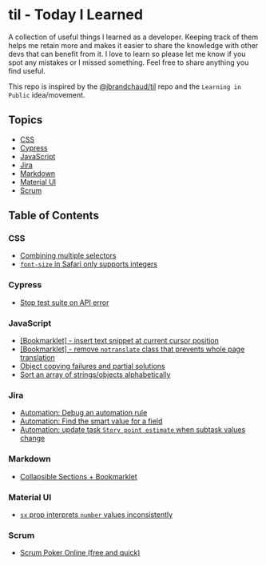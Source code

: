 # til - Today I Learned

A collection of useful things I learned as a developer. Keeping track of them helps me retain more and makes it easier to share the knowledge with other devs that can benefit from it. I love to learn so please let me know if you spot any mistakes or I missed something. Feel free to share anything you find useful.

This repo is inspired by the [@jbrandchaud/til](https://github.com/jbranchaud/til) repo and the `Learning in Public` idea/movement.

## Topics

- [CSS](#css)
- [Cypress](#cypress)
- [JavaScript](#javascript)
- [Jira](#jira)
- [Markdown](#markdown)
- [Material UI](#material-ui)
- [Scrum](#scrum)

## Table of Contents

### CSS

- [Combining multiple selectors](css/combining-multiple-selectors.md)
- [`font-size` in Safari only supports integers](css/font-size-in-safari-only-supports-integers.md)

### Cypress

- [Stop test suite on API error](cypress/stop-test-suite-on-api-error.md)

### JavaScript

- [\[Bookmarklet\] - insert text snippet at current cursor position](markdown/collapsible-sections-plus-bookmarklet.md)
- [\[Bookmarklet\] - remove `notranslate` class that prevents whole page translation](javascript/bookmarklet-remove-notranslate-class-that-prevents-whole-page-translation.md)
- [Object copying failures and partial solutions](javascript/object-copying-failures-and-partial-solutions.md)
- [Sort an array of strings/objects alphabetically](javascript/sort-array-of-strings-alphabetical.md)

### Jira

- [Automation: Debug an automation rule](jira/automation-debug-a-rule.md)
- [Automation: Find the smart value for a field](jira/automation-find-smart-value-for-field.md)
- [Automation: update task `Story point estimate` when subtask values change](jira/automation-sum-of-story-point-estimate.md)

### Markdown

- [Collapsible Sections + Bookmarklet](markdown/collapsible-sections-plus-bookmarklet.md)

### Material UI

- [`sx` prop interprets `number` values inconsistently](material-ui/sx-prop-interprets-number-values-inconsistently.md)

### Scrum

- [Scrum Poker Online (free and quick)](scrum/scrum-poker-online-free-quick.md)
